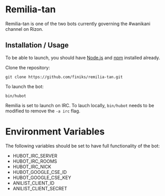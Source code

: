 # Remilia-tan

Remilia-tan is one of the two bots currently governing the #wanikani channel on Rizon.

## Installation / Usage

To be able to launch, you should have [Node.js](https://nodejs.org/en/) and [npm](https://www.npmjs.com/) installed already.

Clone the repository:

    git clone https://github.com/finiks/remilia-tan.git

To launch the bot:

    bin/hubot
    
Remilia is set to launch on IRC. To lauch locally, `bin/hubot` needs to be modified to remove the `-a irc` flag.

# Environment Variables

The following variables should be set to have full functionality of the bot:
- HUBOT_IRC_SERVER
- HUBOT_IRC_ROOMS
- HUBOT_IRC_NICK
- HUBOT_GOOGLE_CSE_ID
- HUBOT_GOOGLE_CSE_KEY
- ANILIST_CLIENT_ID
- ANILIST_CLIENT_SECRET
